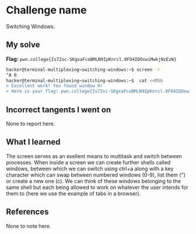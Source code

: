 # Challenge name
Switching Windows.

## My solve
**Flag:** `pwn.college{Is72sc-SKgxaFcoBMLN9IpKnrcl.0FO4IDOxwiMwkjNzEzW}`

```bash 
hacker@terminal-multiplexing~switching-windows:~$ screen -r
^A 0
hacker@terminal-multiplexing~switching-windows:~$  cat <<MSG
> Excellent work! You found window 0!
> Here is your flag: pwn.college{Is72sc-SKgxaFcoBMLN9IpKnrcl.0FO4IDOxwiMwkjNzEzW}
```

## Incorrect tangents I went on
None to report here.

## What I learned
The screen serves as an exellent means to multitask and switch between processes. When inside a screen we can create further shells called windows, between which we can switch using ctrl+a along with a key character which can swap between numbered windows (0-9), list them (") or create a new one (c). We can think of these windows belonging to the same shell but each being allowed to work on whatever the user intends for them to (here we use the example of tabs in a browser). 

## References
None to note here.